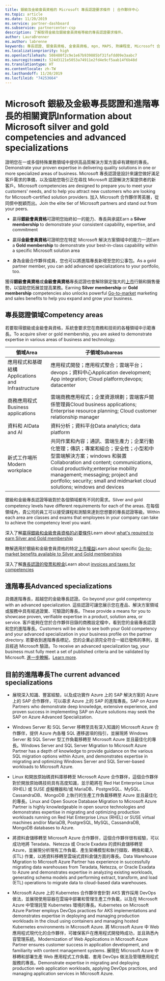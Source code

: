 ```yaml
---
title: 銀級及金級會員資格的 Microsoft 專長認證要求條件 | 合作夥伴中心
ms.topic: article
ms.date: 11/20/2019
ms.service: partner-dashboard
ms.subservice: partnercenter-csp
description: 了解取得金級及銀級會員資格等級的專長認證要求條件。
author: LauraBrenner
ms.author: labrenne
keywords: 專長認證, 銀會員資格, 金會員資格, mpn, MAPS, 熟練程度, Microsoft 合作夥伴網路, 網路會員資格, 進階專長
ms.localizationpriority: high
ms.openlocfilehash: 508480f2c9e1e67b939885bf31fafdd09e3aabc7
ms.sourcegitcommit: 524d3121e5053a74911e2fd4e9cf5aab14f6b48d
ms.translationtype: HT
ms.contentlocale: zh-TW
ms.lasthandoff: 11/20/2019
ms.locfileid: "74253664"
---
```

# <a name="information-about-microsoft-silver-and-gold-competencies-and-advanced-specializations"></a><span data-ttu-id="e727c-104">Microsoft 銀級及金級專長認證和進階專長的相關資訊</span><span class="sxs-lookup"><span data-stu-id="e727c-104">Information about Microsoft silver and gold competencies and advanced specializations</span></span>


<span data-ttu-id="e727c-105">證明您在一或多個特殊業務領域中提供高品質解決方案方面卓有建樹的專長。</span><span class="sxs-lookup"><span data-stu-id="e727c-105">Demonstrate your proven expertise in delivering quality solutions in one or more specialized areas of business.</span></span> <span data-ttu-id="e727c-106">Microsoft 專長認證是設計來讓您做好滿足客戶需求的準備，以及協助您吸引正在尋找 Microsoft 認證解決方案提供者的新客戶。</span><span class="sxs-lookup"><span data-stu-id="e727c-106">Microsoft competencies are designed to prepare you to meet your customers' needs, and to help you attract new customers who are looking for Microsoft-certified solution providers.</span></span> <span data-ttu-id="e727c-107">加入 Microsoft 合作夥伴菁英層，從同儕中脫穎而出。</span><span class="sxs-lookup"><span data-stu-id="e727c-107">Join the elite tier of Microsoft partners and stand out from your peers.</span></span>

- <span data-ttu-id="e727c-108">贏得**銀級會員資格**可證明您始終如一的能力、專長與承諾</span><span class="sxs-lookup"><span data-stu-id="e727c-108">Earn a **Silver membership** to demonstrate your consistent capability, expertise, and commitment</span></span>

- <span data-ttu-id="e727c-109">贏得**金級會員資格**可證明您在特定 Microsoft 解決方案領域中的能力一流</span><span class="sxs-lookup"><span data-stu-id="e727c-109">Earn a **Gold membership** to demonstrate your best-in-class capability within a specific Microsoft solution area</span></span>

- <span data-ttu-id="e727c-110">身為金級合作夥伴成員，您也可以將進階專長新增至您的公事包。</span><span class="sxs-lookup"><span data-stu-id="e727c-110">As a gold partner member, you can add advanced specializations to your portfolio, too.</span></span>

<span data-ttu-id="e727c-111">獲得**銀級會員資格**或**金級會員資格**專長認證也會解除鎖定強大的[上市](mpn-learn-about-go-to-market-benefits.md)行銷和銷售優勢，以協助您拓展並提高業務。</span><span class="sxs-lookup"><span data-stu-id="e727c-111">Earning **Silver membership** or **Gold membership** competencies also unlocks powerful [Go-to-market](mpn-learn-about-go-to-market-benefits.md) marketing and sales benefits to help you expand and grow your business.</span></span>

## <a name="competency-areas"></a><span data-ttu-id="e727c-112">專長認證領域</span><span class="sxs-lookup"><span data-stu-id="e727c-112">Competency areas</span></span>

<span data-ttu-id="e727c-113">若要取得銀級或金級會員資格，系統會要求您在商務和技術的各種領域中示範專長。</span><span class="sxs-lookup"><span data-stu-id="e727c-113">To acquire silver or gold membership, you are asked to demonstrate expertise in various areas of business and technology.</span></span>

|<span data-ttu-id="e727c-114">**領域**</span><span class="sxs-lookup"><span data-stu-id="e727c-114">**Area**</span></span>            |<span data-ttu-id="e727c-115">**子領域**</span><span class="sxs-lookup"><span data-stu-id="e727c-115">**Subareas**</span></span>                    |
|--------------------|--------------------------------|
|<span data-ttu-id="e727c-116">應用程式和基礎結構</span><span class="sxs-lookup"><span data-stu-id="e727c-116">Applications and Infrastructure</span></span>|<span data-ttu-id="e727c-117">應用程式開發；應用程式整合；雲端平台；devops；資料中心</span><span class="sxs-lookup"><span data-stu-id="e727c-117">Application development; App integration; Cloud platform;devops; datacenter</span></span>|
|<span data-ttu-id="e727c-118">商務應用程式</span><span class="sxs-lookup"><span data-stu-id="e727c-118">Business applications</span></span> |<span data-ttu-id="e727c-119">雲端商務應用程式；企業資源規劃；雲端客戶關係管理員</span><span class="sxs-lookup"><span data-stu-id="e727c-119">Cloud business applications; Enterprise resource planning; Cloud customer relationship manager</span></span>|
|<span data-ttu-id="e727c-120">資料和 AI</span><span class="sxs-lookup"><span data-stu-id="e727c-120">Data and AI</span></span>|<span data-ttu-id="e727c-121">資料分析；資料平台</span><span class="sxs-lookup"><span data-stu-id="e727c-121">Data analytics; data platform</span></span>|
|<span data-ttu-id="e727c-122">新式工作場所</span><span class="sxs-lookup"><span data-stu-id="e727c-122">Modern workplace</span></span>| <span data-ttu-id="e727c-123">共同作業和內容；通訊、雲端生產力；企業行動化管理；傳訊；專案和組合；安全性；小型和中型雲端解決方案；windows 和裝置</span><span class="sxs-lookup"><span data-stu-id="e727c-123">Collaboration and content; communications, cloud productivity;enterprise mobility management; messaging; project and portfolio; security; small and midmarket cloud solutions; windows and devices</span></span>|

<span data-ttu-id="e727c-124">銀級和金級專長認證等級對於各個領域都有不同的需求。</span><span class="sxs-lookup"><span data-stu-id="e727c-124">Silver and gold competency levels have different requirements for each of the areas.</span></span> <span data-ttu-id="e727c-125">在每個領域內，貴公司的員工可以接受課程和測驗來達到您想要的專長認證等級。</span><span class="sxs-lookup"><span data-stu-id="e727c-125">Within each area are classes and exams that employees in your company can take to achieve the competency level you want.</span></span>


<span data-ttu-id="e727c-126">深入了解[贏得銀級和金級會員資格的必要條件](https://partner.microsoft.com/membership/competencies)</span><span class="sxs-lookup"><span data-stu-id="e727c-126">Learn about [what's required to earn Silver and Gold membership](https://partner.microsoft.com/membership/competencies)</span></span>

<span data-ttu-id="e727c-127">瞭解適用於銀級和金級會員資格的特定[上市權益](mpn-learn-about-go-to-market-benefits.md)</span><span class="sxs-lookup"><span data-stu-id="e727c-127">Learn about specific [Go-to-market benefits available to Silver and Gold memberships](mpn-learn-about-go-to-market-benefits.md)</span></span> 

<span data-ttu-id="e727c-128">深入了解[專長認證的發票和稅金](mpn-view-print-maps-invoice.md)</span><span class="sxs-lookup"><span data-stu-id="e727c-128">Learn about [invoices and taxes for competencies](mpn-view-print-maps-invoice.md)</span></span>

## <a name="advanced-specializations"></a><span data-ttu-id="e727c-129">進階專長</span><span class="sxs-lookup"><span data-stu-id="e727c-129">Advanced specializations</span></span>

<span data-ttu-id="e727c-130">具備進階專長，超越您的金級專長認證。</span><span class="sxs-lookup"><span data-stu-id="e727c-130">Go beyond your gold competency with an advanced specialization.</span></span> <span data-ttu-id="e727c-131">這些認證可讓您展示您在產品、解決方案領域或服務中具有經過證實、可驗證的專長。</span><span class="sxs-lookup"><span data-stu-id="e727c-131">These provide a means for you to showcase proven, verifiable expertise in a product, solution area, or service.</span></span> <span data-ttu-id="e727c-132">客戶能夠在您於合作夥伴目錄的商務設定檔中，看到您的金級專長認證和您的進階專長。</span><span class="sxs-lookup"><span data-stu-id="e727c-132">Customers will be able to see both your Gold competency and your advanced specialization in your business profile on the partner directory.</span></span> <span data-ttu-id="e727c-133">若要收到進階專長標記，您的企業必須完全符合一組已發佈的準則，並且經過 Microsoft 驗證。</span><span class="sxs-lookup"><span data-stu-id="e727c-133">To receive an advanced specialization tag, your business must fully meet a set of published criteria and be validated by Microsoft.</span></span> <span data-ttu-id="e727c-134">[進一步瞭解](https://partner.microsoft.com/membership/competencies#tab-content-2)。</span><span class="sxs-lookup"><span data-stu-id="e727c-134">[Learn more](https://partner.microsoft.com/membership/competencies#tab-content-2).</span></span> 

## <a name="the-current-advanced-specializations"></a><span data-ttu-id="e727c-135">目前的進階專長</span><span class="sxs-lookup"><span data-stu-id="e727c-135">The current advanced specializations</span></span>

- <span data-ttu-id="e727c-136">展現深入知識、豐富經驗，以及成功實作 Azure 上的 SAP 解決方案的 Azure 上的 SAP 合作夥伴，可以尋求 Azure 上的 SAP 的進階專長。</span><span class="sxs-lookup"><span data-stu-id="e727c-136">SAP on Azure Partners who demonstrate deep knowledge, extensive experience, and proven success in implementing SAP on Azure solutions may seek the SAP on Azure Advanced Specialization.</span></span>

- <span data-ttu-id="e727c-137">Windows Server 和 SQL Server 移轉至具有深入知識的 Microsoft Azure 合作夥伴，提供 Azure 內各種 SQL 遷移選項的指引，並展現將 Windows Server 和 SQL Server 型工作負載移轉至 Microsoft Azure 並且最佳化的專長。</span><span class="sxs-lookup"><span data-stu-id="e727c-137">Windows Server and SQL Server Migration to Microsoft Azure Partner has a depth of knowledge to provide guidance on the various SQL migration options within Azure, and demonstrates expertise in migrating and optimizing Windows Server and SQL Server-based workloads to Microsoft Azure.</span></span> 

- <span data-ttu-id="e727c-138">Linux 和開放原始碼資料庫移轉至 Microsoft Azure 合作夥伴，這個合作夥伴對於開放原始碼技術具有高度知識，並示範將在 Red Hat Enterprise Linux (RHEL) 或 SUSE 虛擬機器和/或 MariaDB、PostgreSQL、MySQL、CassandraDB、MongoDB 上執行的生產工作負載移轉至 Azure 並且最佳化的專長。</span><span class="sxs-lookup"><span data-stu-id="e727c-138">Linux and Open Source Database Migration to Microsoft Azure Partner is highly knowledgeable in open source technologies and demonstrates expertise in migrating and optimizing production workloads running on Red Hat Enterprise Linux (RHEL) or SUSE virtual machines and/or MariaDB, PostgreSQL, MySQL, CassandraDB, MongoDB databases to Azure.</span></span>

- <span data-ttu-id="e727c-139">將資料倉儲移轉至 Microsoft Azure 合作夥伴，這個合作夥伴很有經驗，可以成功地將 Teradata、Netezza 或 Oracle Exadata 的資料倉儲移轉至 Azure，並展現分析現有工作負載、產生架構模型和執行擷取、轉換和載入 (ETL) 作業，以將資料移轉至雲端式資料倉儲方面的專長。</span><span class="sxs-lookup"><span data-stu-id="e727c-139">Data Warehouse Migration to Microsoft Azure Partner has experience in successfully migrating data warehouses from Teradata, Netezza, or Oracle Exadata to Azure and demonstrates expertise in analyzing existing workloads, generating schema models and performing extract, transform, and load (ETL) operations to migrate data to cloud-based data warehouses.</span></span>

- <span data-ttu-id="e727c-140">Microsoft Azure 上的 Kubernetes 合作夥伴會針對 AKS 實作採用 DevOps 做法，並展現使用容器在雲端中部署和管理生產工作負載，以及在 Microsoft Azure 中管理託管 Kubernetes 環境的專長。</span><span class="sxs-lookup"><span data-stu-id="e727c-140">Kubernetes on Microsoft Azure Partner employs DevOps practices for AKS implementations and demonstrates expertise in deploying and managing production workloads in the cloud using containers and managing hosted Kubernetes environments in Microsoft Azure.</span></span>
<span data-ttu-id="e727c-141">將 Microsoft Azure 中 Web 應用程式現代化的合作夥伴，可確保客戶在應用程式開發時成功，並且熟悉內容管理系統。</span><span class="sxs-lookup"><span data-stu-id="e727c-141">Modernization of Web Applications in Microsoft Azure Partner ensures customer success in application development, and familiarity with content management systems.</span></span> <span data-ttu-id="e727c-142">展現在 Microsoft Azure 中移轉和部署生產 Web 應用程式工作負載、套用 DevOps 做法及管理應用程式服務的專長。</span><span class="sxs-lookup"><span data-stu-id="e727c-142">Demonstrate expertise in migrating and deploying production web application workloads, applying DevOps practices, and managing application services in Microsoft Azure.</span></span>